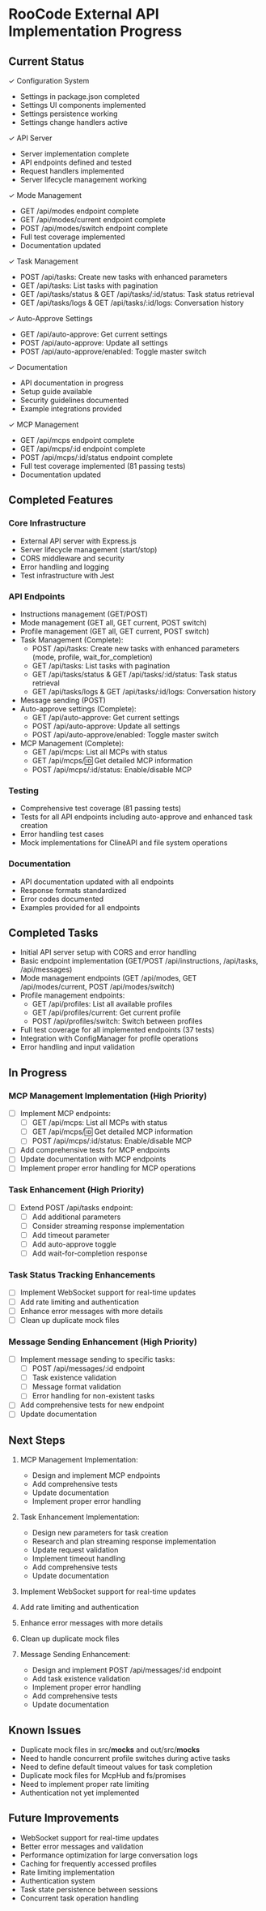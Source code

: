 # RooCode External API Implementation Progress

## Current Status

✓ Configuration System

- Settings in package.json completed
- Settings UI components implemented
- Settings persistence working
- Settings change handlers active

✓ API Server

- Server implementation complete
- API endpoints defined and tested
- Request handlers implemented
- Server lifecycle management working

✓ Mode Management

- GET /api/modes endpoint complete
- GET /api/modes/current endpoint complete
- POST /api/modes/switch endpoint complete
- Full test coverage implemented
- Documentation updated

✓ Task Management

- POST /api/tasks: Create new tasks with enhanced parameters
- GET /api/tasks: List tasks with pagination
- GET /api/tasks/status & GET /api/tasks/:id/status: Task status retrieval
- GET /api/tasks/logs & GET /api/tasks/:id/logs: Conversation history

✓ Auto-Approve Settings

- GET /api/auto-approve: Get current settings
- POST /api/auto-approve: Update all settings
- POST /api/auto-approve/enabled: Toggle master switch

✓ Documentation

- API documentation in progress
- Setup guide available
- Security guidelines documented
- Example integrations provided

✓ MCP Management

- GET /api/mcps endpoint complete
- GET /api/mcps/:id endpoint complete
- POST /api/mcps/:id/status endpoint complete
- Full test coverage implemented (81 passing tests)
- Documentation updated

## Completed Features

### Core Infrastructure

- External API server with Express.js
- Server lifecycle management (start/stop)
- CORS middleware and security
- Error handling and logging
- Test infrastructure with Jest

### API Endpoints

- Instructions management (GET/POST)
- Mode management (GET all, GET current, POST switch)
- Profile management (GET all, GET current, POST switch)
- Task Management (Complete):
    - POST /api/tasks: Create new tasks with enhanced parameters (mode, profile, wait_for_completion)
    - GET /api/tasks: List tasks with pagination
    - GET /api/tasks/status & GET /api/tasks/:id/status: Task status retrieval
    - GET /api/tasks/logs & GET /api/tasks/:id/logs: Conversation history
- Message sending (POST)
- Auto-approve settings (Complete):
    - GET /api/auto-approve: Get current settings
    - POST /api/auto-approve: Update all settings
    - POST /api/auto-approve/enabled: Toggle master switch
- MCP Management (Complete):
    - GET /api/mcps: List all MCPs with status
    - GET /api/mcps/:id: Get detailed MCP information
    - POST /api/mcps/:id/status: Enable/disable MCP

### Testing

- Comprehensive test coverage (81 passing tests)
- Tests for all API endpoints including auto-approve and enhanced task creation
- Error handling test cases
- Mock implementations for ClineAPI and file system operations

### Documentation

- API documentation updated with all endpoints
- Response formats standardized
- Error codes documented
- Examples provided for all endpoints

## Completed Tasks

- Initial API server setup with CORS and error handling
- Basic endpoint implementation (GET/POST /api/instructions, /api/tasks, /api/messages)
- Mode management endpoints (GET /api/modes, GET /api/modes/current, POST /api/modes/switch)
- Profile management endpoints:
    - GET /api/profiles: List all available profiles
    - GET /api/profiles/current: Get current profile
    - POST /api/profiles/switch: Switch between profiles
- Full test coverage for all implemented endpoints (37 tests)
- Integration with ConfigManager for profile operations
- Error handling and input validation

## In Progress

### MCP Management Implementation (High Priority)

- [ ] Implement MCP endpoints:
    - [ ] GET /api/mcps: List all MCPs with status
    - [ ] GET /api/mcps/:id: Get detailed MCP information
    - [ ] POST /api/mcps/:id/status: Enable/disable MCP
- [ ] Add comprehensive tests for MCP endpoints
- [ ] Update documentation with MCP endpoints
- [ ] Implement proper error handling for MCP operations

### Task Enhancement (High Priority)

- [ ] Extend POST /api/tasks endpoint:
    - [ ] Add additional parameters
    - [ ] Consider streaming response implementation
    - [ ] Add timeout parameter
    - [ ] Add auto-approve toggle
    - [ ] Add wait-for-completion response

### Task Status Tracking Enhancements

- [ ] Implement WebSocket support for real-time updates
- [ ] Add rate limiting and authentication
- [ ] Enhance error messages with more details
- [ ] Clean up duplicate mock files

### Message Sending Enhancement (High Priority)

- [ ] Implement message sending to specific tasks:
    - [ ] POST /api/messages/:id endpoint
    - [ ] Task existence validation
    - [ ] Message format validation
    - [ ] Error handling for non-existent tasks
- [ ] Add comprehensive tests for new endpoint
- [ ] Update documentation

## Next Steps

1. MCP Management Implementation:

    - Design and implement MCP endpoints
    - Add comprehensive tests
    - Update documentation
    - Implement proper error handling

2. Task Enhancement Implementation:

    - Design new parameters for task creation
    - Research and plan streaming response implementation
    - Update request validation
    - Implement timeout handling
    - Add comprehensive tests
    - Update documentation

3. Implement WebSocket support for real-time updates
4. Add rate limiting and authentication
5. Enhance error messages with more details
6. Clean up duplicate mock files

7. Message Sending Enhancement:
    - Design and implement POST /api/messages/:id endpoint
    - Add task existence validation
    - Implement proper error handling
    - Add comprehensive tests
    - Update documentation

## Known Issues

- Duplicate mock files in src/**mocks** and out/src/**mocks**
- Need to handle concurrent profile switches during active tasks
- Need to define default timeout values for task completion
- Duplicate mock files for McpHub and fs/promises
- Need to implement proper rate limiting
- Authentication not yet implemented

## Future Improvements

- WebSocket support for real-time updates
- Better error messages and validation
- Performance optimization for large conversation logs
- Caching for frequently accessed profiles
- Rate limiting implementation
- Authentication system
- Task state persistence between sessions
- Concurrent task operation handling
